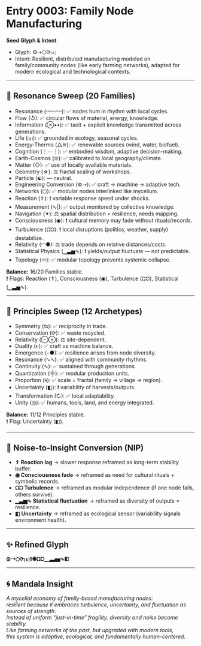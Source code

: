 # Entry 0003: Family Node Manufacturing

**Seed Glyph & Intent**  
- Glyph: ⚙➝⬡⟳⒮  
- Intent: Resilient, distributed manufacturing modeled on family/community nodes (like early farming networks), adapted for modern ecological and technological contexts.

---

## 🔵 Resonance Sweep (20 Families)

- Resonance (〰〰〰): ✅ nodes hum in rhythm with local cycles.  
- Flow (↺): ✅ circular flows of material, energy, knowledge.  
- Information (⊗••): ✅ tacit + explicit knowledge transmitted across generations.  
- Life (⒮): ✅ grounded in ecology, seasonal cycles.  
- Energy-Thermo (△≋): ✅ renewable sources (wind, water, biofuel).  
- Cognition (⋮⋯⋮): ✅ embodied wisdom, adaptive decision-making.  
- Earth-Cosmos (⊙): ✅ calibrated to local geography/climate.  
- Matter (◇): ✅ use of locally available materials.  
- Geometry (☆): ⚖️ fractal scaling of workshops.  
- Particle (☯): — neutral.  
- Engineering Conversion (⚙➝): ✅ craft → machine → adaptive tech.  
- Networks (⬡): ✅ modular nodes interlinked like mycelium.  
- Reaction (⇑): ❗ variable response speed under shocks.  
- Measurement (∿|): ✅ output monitored by collective knowledge.  
- Navigation (✦): ⚖️ spatial distribution = resilience, needs mapping.  
- Consciousness (◉): ❗ cultural memory may fade without rituals/records.  
- Turbulence (ᘯᘰ): ❗ local disruptions (politics, weather, supply) destabilize.  
- Relativity (◠●): ⚖️ trade depends on relative distances/costs.  
- Statistical Physics (▁▃▅∿): ❗ yields/output fluctuate — not predictable.  
- Topology (♾): ✅ modular topology prevents systemic collapse.  

**Balance:** 16/20 Families stable.  
❗ Flags: Reaction (⇑), Consciousness (◉), Turbulence (ᘯᘰ), Statistical (▁▃▅∿).  

---

## 🔴 Principles Sweep (12 Archetypes)

- Symmetry (⇆): ✅ reciprocity in trade.  
- Conservation (⟳): ✅ waste recycled.  
- Relativity (⊖⊗): ⚖️ site-dependent.  
- Duality (◐): ✅ craft vs machine balance.  
- Emergence (∙∙●): ✅ resilience arises from node diversity.  
- Resonance (∿∿): ✅ aligned with community rhythms.  
- Continuity (∿): ✅ sustained through generations.  
- Quantization (⸎): ✅ modular production units.  
- Proportion (🌀): ✅ scale = fractal (family → village → region).  
- Uncertainty (◧): ❗ variability of harvests/outputs.  
- Transformation (↻): ✅ local adaptability.  
- Unity (◎): ✅ humans, tools, land, and energy integrated.  

**Balance:** 11/12 Principles stable.  
❗ Flag: Uncertainty (◧).  

---

## 🔮 Noise-to-Insight Conversion (NIP)

- **⇑ Reaction lag** → slower response reframed as long-term stability buffer.  
- **◉ Consciousness fade** → reframed as need for cultural rituals + symbolic records.  
- **ᘯᘰ Turbulence** → reframed as modular independence (if one node fails, others survive).  
- **▁▃▅∿ Statistical fluctuation** → reframed as diversity of outputs = resilience.  
- **◧ Uncertainty** → reframed as ecological sensor (variability signals environment health).  

---

## ✨ Refined Glyph
**⚙➝⬡⟳⒮⇑◉ᘯᘰ▁▃▅∿◧**

---

## 🌀 Mandala Insight
*A mycelial economy of family-based manufacturing nodes:  
resilient because it embraces turbulence, uncertainty, and fluctuation as sources of strength.  
Instead of uniform “just-in-time” fragility, diversity and noise become stability.  
Like farming networks of the past, but upgraded with modern tools,  
this system is adaptive, ecological, and fundamentally human-centered.*

